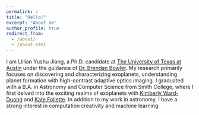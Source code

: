```yaml
---
permalink: /
title: "Hello!"
excerpt: "About me"
author_profile: true
redirect_from: 
  - /about/
  - /about.html
---
```


I am Lillian Yushu Jiang, a Ph.D. candidate at [The University of Texas at Austin](https://www.utexas.edu/) under the guidance of [Dr. Brendan Bowler](https://www.as.utexas.edu/~bpbowler/). My research primarily focuses on discovering and characterizing exoplanets, understanding planet formation with high-contrast adaptive optics imaging. I graduated with a B.A. in Astronomy and Computer Science from Smith College, where I first delved into the exciting realms of exoplanets with [Kimberly Ward-Duong](https://kward-duong.space/) and [Kate Follette](https://www.follettelab.com/). In addition to my work in astronomy, I have a strong interest in computation creativity and machine learning. 
